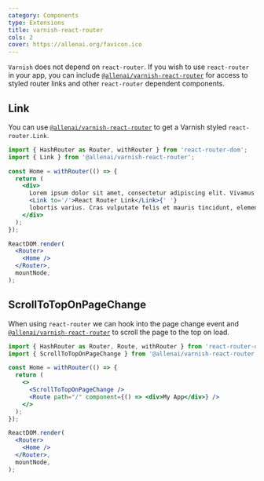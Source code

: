 ```yaml
---
category: Components
type: Extensions
title: varnish-react-router
cols: 2
cover: https://allenai.org/favicon.ico
---
```


`Varnish` does not depend on `react-router`.  If you wish to use `react-router` in your app, you can include [`@allenai/varnish-react-router`](https://www.npmjs.com/package/@allenai/varnish-react-router) for access to styled router links and other `react-router` dependent components.

## Link

You can use [`@allenai/varnish-react-router`](https://www.npmjs.com/package/@allenai/varnish-react-router) to get a Varnish styled `react-router.Link`.

```jsx
import { HashRouter as Router, withRouter } from 'react-router-dom';
import { Link } from '@allenai/varnish-react-router';

const Home = withRouter(() => {
  return (
    <div>
      Lorem ipsum dolor sit amet, consectetur adipiscing elit. Vivamus a molestic metus.{' '}
      <Link to='/'>React Router Link</Link>{' '}
      lobortis varius. Cras vulputate felis et mauris tincidunt, elementum volutpat.
    </div>
  );
});

ReactDOM.render(
  <Router>
    <Home />
  </Router>,
  mountNode,
);
```

## ScrollToTopOnPageChange

When using `react-router` we can hook into the page change event and  [`@allenai/varnish-react-router`](https://www.npmjs.com/package/@allenai/varnish-react-router) to scroll the page to the top on load.

```jsx
import { HashRouter as Router, Route, withRouter } from 'react-router-dom';
import { ScrollToTopOnPageChange } from '@allenai/varnish-react-router';

const Home = withRouter(() => {
  return (
    <>
      <ScrollToTopOnPageChange />
      <Route path="/" component={() => <div>My App</div>} />
    </>
  );
});

ReactDOM.render(
  <Router>
    <Home />
  </Router>,
  mountNode,
);
```

